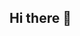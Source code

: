 ## Hi there 👋

<!--
**mlneville88/mlneville88** is a ✨ _special_ ✨ repository because its `README.md` (this file) appears on your GitHub profile.

Here are some ideas to get you started:

- 🔭 I’m currently working on finding a quick program to convert PDF to ASCII for submitting IRS 1099 forms without paying stupid prices for that simple service.
- 🌱 I’m currently learning how to program in a structured way.
- 👯 I’m looking to collaborate on building my skillset in this area.
- 🤔 I’m looking for help with ideas on how to take my ideas and making them a reality.
- 💬 Ask me about my various other skillsets, like playing guitar.
- 📫 How to reach me: mlneville88@hotmail.com
- 😄 Pronouns: do not apply
- ⚡ Fun fact: I'm a musician 
-->
